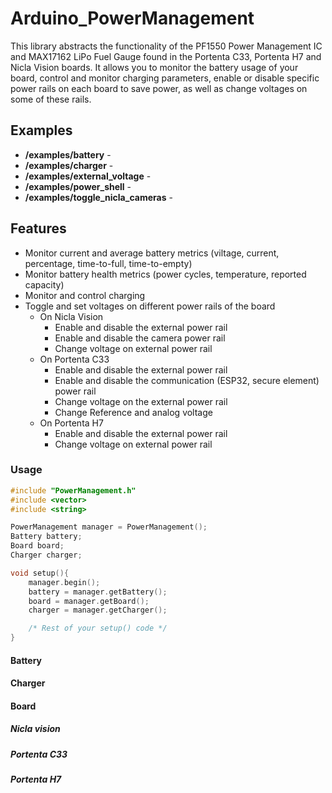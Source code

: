 # Arduino_PowerManagement

This library abstracts the functionality of the PF1550 Power Management IC and MAX17162 LiPo Fuel Gauge found in the Portenta C33, Portenta H7 and Nicla Vision boards. 
It allows you to monitor the battery usage of your board, control and monitor charging parameters, enable or disable specific power rails on each board to save power, as well as change voltages on some of these rails. 

## Examples 
* **/examples/battery** - 
* **/examples/charger** -
* **/examples/external_voltage** -
* **/examples/power_shell** -
* **/examples/toggle_nicla_cameras** - 

## Features

* Monitor current and average battery metrics (viltage, current, percentage, time-to-full, time-to-empty)
* Monitor battery health metrics (power cycles, temperature, reported capacity)
* Monitor and control charging
* Toggle and set voltages on different power rails of the board
    * On Nicla Vision 
        * Enable and disable the external power rail
        * Enable and disable the camera power rail      
        * Change voltage on external power rail
    * On Portenta C33 
        * Enable and disable the external power rail
        * Enable and disable the communication (ESP32, secure element) power rail 
        * Change voltage on the external power rail 
        * Change Reference and analog voltage
    * On Portenta H7
        * Enable and disable the external power rail
        * Change voltage on external power rail




### Usage 

```cpp
#include "PowerManagement.h"
#include <vector>
#include <string>

PowerManagement manager = PowerManagement();
Battery battery; 
Board board; 
Charger charger;

void setup(){
    manager.begin();
    battery = manager.getBattery();
    board = manager.getBoard();
    charger = manager.getCharger();

    /* Rest of your setup() code */
}
```

#### Battery

#### Charger 

#### Board

##### Nicla vision
##### Portenta C33
##### Portenta H7